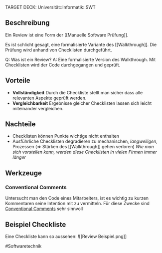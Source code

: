 TARGET DECK: Universität::Informatik::SWT

## Beschreibung
Ein Review ist eine Form der [[Manuelle Software Prüfung]].

Es ist schlicht gesagt, eine formalisierte Variante des [[Walkthrough]].
Die Prüfung wird anhand von Checklisten durchgeführt.

Q: Was ist ein Review?
A: Eine formalisierte Version des Walkthrough. Mit Checklisten wird der Code durchgegangen und geprüft.
<!--ID: 1644996890163-->


## Vorteile
- **Vollständigkeit**
Durch die Checkliste stellt man sicher dass alle relevanten Aspekte geprüft werden. 
- **Vergleichbarkeit**
Ergebnisse gleicher Checklisten lassen sich leicht miteinander vergleichen. 

## Nachteile
- Checklisten können Punkte wichtige nicht enthalten
- Ausführliche Checklisten degradieren zu mechanischen, *langweiligen*, Prozessen (=> Stärken des [[Walkthrough]] gehen verloren) 
*Wie man sich vorstellen kann, werden diese Checklisten in vielen Firmen immer länger*

## Werkzeuge
### Conventional Comments
Untersucht man den Code eines Mitarbeiters, ist es wichtig zu kurzen Kommentaren seine Intention mit zu vermitteln. Für diese Zwecke sind [Conventional Comments](https://conventionalcomments.org/) sehr sinnvoll

## Beispiel Checkliste
Eine Checkliste kann so aussehen:
![[Review Beispiel.png]]


#Softwaretechnik 